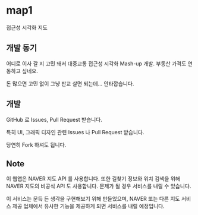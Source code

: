 map1
====

접근성 시각화 지도


## 개발 동기
어디로 이사 갈 지 고민 돼서 대중교통 접근성 시각화 Mash-up 개발.
부동산 가격도 연동하고 싶네요.

돈 많으면 고민 없이 그냥 판교 살면 되는데... 안타깝습니다.

## 개발
GitHub 로 Issues, Pull Request 받습니다.

특히 UI, 그래픽 디자인 관련 Issues 나 Pull Request 받습니다.

당연히 Fork 하셔도 됩니다.

## Note
이 웹앱은 NAVER 지도 API 를 사용합니다.
또한 길찾기 정보와 위치 검색을 위해 NAVER 지도의 비공식 API 도 사용합니다.
문제가 될 경우 서비스를 내릴 수 있습니다.

이 서비스는 문득 든 생각을 구현해보기 위해 만들었으며,
NAVER 또는 다른 지도 서비스 제공 업체에서
유사한 기능을 제공하게 되면 서비스를 내릴 예정입니다.
